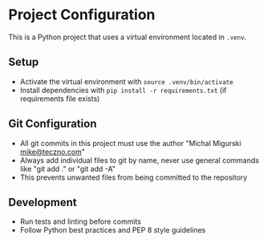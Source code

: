 # Project Configuration

This is a Python project that uses a virtual environment located in `.venv`.

## Setup
- Activate the virtual environment with `source .venv/bin/activate`
- Install dependencies with `pip install -r requirements.txt` (if requirements file exists)

## Git Configuration
- All git commits in this project must use the author "Michal Migurski <mike@teczno.com>"
- Always add individual files to git by name, never use general commands like "git add ." or "git add -A"
- This prevents unwanted files from being committed to the repository

## Development
- Run tests and linting before commits
- Follow Python best practices and PEP 8 style guidelines